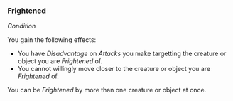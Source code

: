 ### Frightened
*Condition*

You gain the following effects:
* You have *Disadvantage* on *Attacks* you make targetting the creature or object you are *Frightened* of.
* You cannot willingly move closer to the creature or object you are *Frightened* of.

You can be *Frightened* by more than one creature or object at once.
